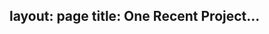 layout: page
title: One Recent Project...
---
<script>
	$(document).ready(() => {
		$('.nav-item-project').addClass('active');
	})
</script>